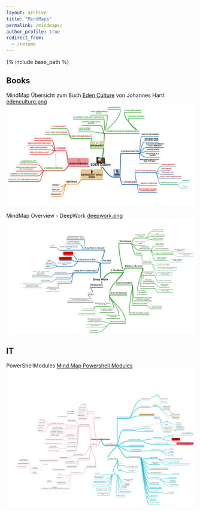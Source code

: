 ```yaml
---
layout: archive
title: "MindMaps"
permalink: /mindmaps/
author_profile: true
redirect_from:
  - /resume
---
```


{% include base_path %}
## Books

MindMap Übersicht zum Buch [Eden Culture](https://www.amazon.de/Eden-Culture-%C3%96kologie-Herzens-Morgen/dp/3451033089) von Johannes Hartl: 
[edenculture.png](/images/edenculture.png)  
![edenculture.png](/images/edenculture.png)  

MindMap Overview - DeepWork 
[deepwork.png](/images/deepwork.png)  
![deepwork.png](/images/deepwork.png)  

## IT 

PowerShellModules
[Mind Map Powershell Modules](/images/PowerShellModules.png)  
![Mind Map Powershell Modules](/images/PowerShellModules.png)  
